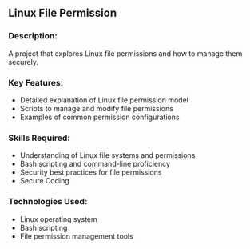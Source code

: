 ## Linux File Permission

### Description: 
A project that explores Linux file permissions and how to manage them securely.

### Key Features:
* Detailed explanation of Linux file permission model
* Scripts to manage and modify file permissions
* Examples of common permission configurations

### Skills Required:
* Understanding of Linux file systems and permissions
* Bash scripting and command-line proficiency
* Security best practices for file permissions
* Secure Coding
  
### Technologies Used:
* Linux operating system
* Bash scripting
* File permission management tools
